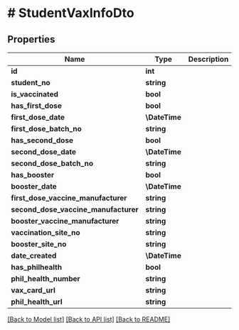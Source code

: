 # # StudentVaxInfoDto

## Properties

Name | Type | Description | Notes
------------ | ------------- | ------------- | -------------
**id** | **int** |  | [optional]
**student_no** | **string** |  | [optional]
**is_vaccinated** | **bool** |  | [optional]
**has_first_dose** | **bool** |  | [optional]
**first_dose_date** | **\DateTime** |  | [optional]
**first_dose_batch_no** | **string** |  | [optional]
**has_second_dose** | **bool** |  | [optional]
**second_dose_date** | **\DateTime** |  | [optional]
**second_dose_batch_no** | **string** |  | [optional]
**has_booster** | **bool** |  | [optional]
**booster_date** | **\DateTime** |  | [optional]
**first_dose_vaccine_manufacturer** | **string** |  | [optional]
**second_dose_vaccine_manufacturer** | **string** |  | [optional]
**booster_vaccine_manufacturer** | **string** |  | [optional]
**vaccination_site_no** | **string** |  | [optional]
**booster_site_no** | **string** |  | [optional]
**date_created** | **\DateTime** |  | [optional]
**has_philhealth** | **bool** |  | [optional]
**phil_health_number** | **string** |  | [optional]
**vax_card_url** | **string** |  | [optional]
**phil_health_url** | **string** |  | [optional]

[[Back to Model list]](../../README.md#models) [[Back to API list]](../../README.md#endpoints) [[Back to README]](../../README.md)
